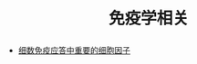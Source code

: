 # <p align='center'>免疫学相关</p>


+ [细数免疫应答中重要的细胞因子](https://mp.weixin.qq.com/s/to9elHGQ4shi2out895Gmg)
